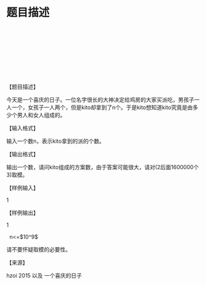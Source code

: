 # 题目描述


<p>
<br/>
</p>
<p>
<img src="/upload/image/20170714/20170714153021_16954.png" alt=""/> 
</p>
<p>
<img src="/upload/image/20170714/20170714152748_75721.png" alt=""/> 
</p>
<p>
<img src="/upload/image/20170714/20170714152540_98002.png" alt=""/> 
</p>
<p>
<img src="/upload/image/20170707/20170707073004_61429.png" alt=""/> 
</p>
<p>
<img src="/upload/image/20170707/20170707073231_16165.png" alt=""/> 
</p>
<p>
 <img src="/upload/image/20170707/20170707070820_92304.png" alt=""/> 
</p>
<p>
<img src="/upload/image/20170710/20170710214751_50356.png" alt=""/><img src="/upload/image/20170711/20170711073502_14449.png" alt=""/><img src="/upload/image/20170711/20170711073506_37924.png" alt=""/><img src="/upload/image/20170712/20170712062914_20908.png" alt=""/> 
</p>
<p>
【题目描述】
</p>
<p>
今天是一个喜庆的日子。一位名字很长的大神决定给鸡房的大家买派吃，男孩子一人一个，女孩子一人两个，但是kito却拿到了n个。于是kito想知道kito究竟是由多少个男人和女人组成的。
</p>
【输入格式】
<p>
输入一个数n，表示kito拿到的派的个数。
</p>
【输出格式】
<p>
输出一个数，请问kito组成的方案数，由于答案可能很大，请对(2后面1600000个3)取模。
</p>
【样例输入】
<p>
1
</p>
【样例输出】
<p>
1
</p>
  n&lt;=$10^9$
<p>
请不要怀疑取模的必要性。
</p>
【来源】
<p>
hzoi 2015 以及 一个喜庆的日子
</p>
<p>
<br/>
</p>
<p>
<br/>
</p>
<p>
<br/>
</p>
